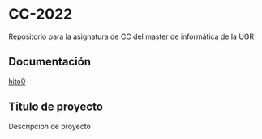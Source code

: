 # CC-2022
Repositorio para la asignatura de CC del master de informática de la UGR
## Documentación 
[hito0](https://github.com/palomo105/CC-2022/blob/66aa974ba1c583f2d96cb40b54064a4cc65f7efa/documentaci%C3%B3n/hito0.md)
## Titulo de proyecto
Descripcion de proyecto
